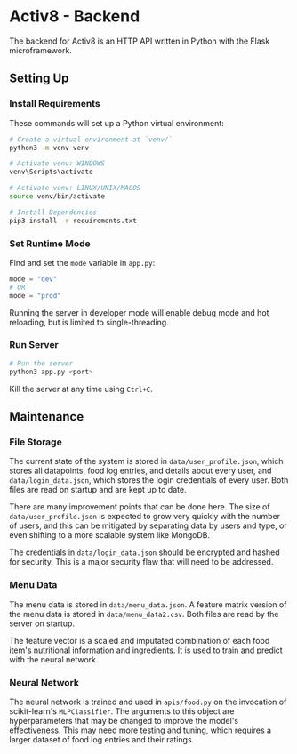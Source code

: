 # Activ8 - Backend

The backend for Activ8 is an HTTP API written in Python with the Flask microframework.

## Setting Up

### Install Requirements

These commands will set up a Python virtual environment:

```bash
# Create a virtual environment at `venv/`
python3 -m venv venv

# Activate venv: WINDOWS
venv\Scripts\activate

# Activate venv: LINUX/UNIX/MACOS
source venv/bin/activate

# Install Dependencies
pip3 install -r requirements.txt
```

### Set Runtime Mode

Find and set the `mode` variable in `app.py`:
```python
mode = "dev"
# OR
mode = "prod"
```

Running the server in developer mode will enable debug mode and hot reloading, but is limited to single-threading.

### Run Server

```bash
# Run the server
python3 app.py <port>
```

Kill the server at any time using `Ctrl+C`.

## Maintenance

### File Storage

The current state of the system is stored in `data/user_profile.json`, which stores all datapoints, food log entries, and details about every user, and `data/login_data.json`, which stores the login credentials of every user. Both files are read on startup and are kept up to date.

There are many improvement points that can be done here. The size of `data/user_profile.json` is expected to grow very quickly with the number of users, and this can be mitigated by separating data by users and type, or even shifting to a more scalable system like MongoDB.

The credentials in `data/login_data.json` should be encrypted and hashed for security. This is a major security flaw that will need to be addressed.

### Menu Data

The menu data is stored in `data/menu_data.json`. A feature matrix version of the menu data is stored in `data/menu_data2.csv`. Both files are read by the server on startup.

The feature vector is a scaled and imputated combination of each food item's nutritional information and ingredients. It is used to train and predict with the neural network.

### Neural Network

The neural network is trained and used in `apis/food.py` on the invocation of scikit-learn's `MLPClassifier`. The arguments to this object are hyperparameters that may be changed to improve the model's effectiveness. This may need more testing and tuning, which requires a larger dataset of food log entries and their ratings.
